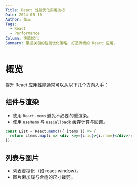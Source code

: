 ```yaml
---
Title: React 性能优化实用技巧
Date: 2024-05-10
Author: 张三
Tags:
  - React
  - Performance
Column: 性能优化
Summary: 掌握关键的性能优化策略，打造流畅的 React 应用。
---
```


# 概览

提升 React 应用性能通常可以从以下几个方向入手：

## 组件与渲染

- 使用 `React.memo` 避免不必要的重渲染。
- 使用 `useMemo` 与 `useCallback` 缓存计算与回调。

```jsx
const List = React.memo(({ items }) => {
  return items.map(i => <div key={i.id}>{i.name}</div>);
});
```

## 列表与图片

- 列表虚拟化（如 react-window）。
- 图片懒加载与合适的尺寸裁剪。
